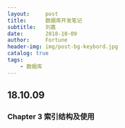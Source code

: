 ```yaml
---
layout:     post   				   
title:      数据库开发笔记 				
subtitle:   刘嘉
date:       2018-10-09				
author:     Fortune					
header-img: img/post-bg-keybord.jpg 	
catalog: true 					
tags:								
    - 数据库
---
```


## 18.10.09

### Chapter 3 索引结构及使用